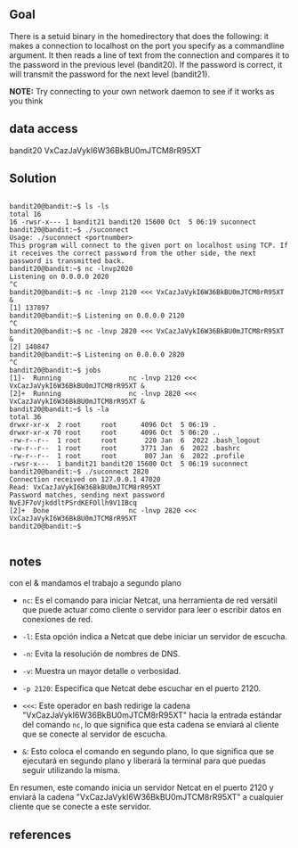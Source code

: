 
## Goal
There is a setuid binary in the homedirectory that does the following: it makes a connection to localhost on the port you specify as a commandline argument. It then reads a line of text from the connection and compares it to the password in the previous level (bandit20). If the password is correct, it will transmit the password for the next level (bandit21).

**NOTE:** Try connecting to your own network daemon to see if it works as you think

## data access
bandit20
VxCazJaVykI6W36BkBU0mJTCM8rR95XT


## Solution

```

bandit20@bandit:~$ ls -ls
total 16
16 -rwsr-x--- 1 bandit21 bandit20 15600 Oct  5 06:19 suconnect
bandit20@bandit:~$ ./suconnect
Usage: ./suconnect <portnumber>
This program will connect to the given port on localhost using TCP. If it receives the correct password from the other side, the next password is transmitted back.
bandit20@bandit:~$ nc -lnvp2020
Listening on 0.0.0.0 2020
^C
bandit20@bandit:~$ nc -lnvp 2120 <<< VxCazJaVykI6W36BkBU0mJTCM8rR95XT &
[1] 137897
bandit20@bandit:~$ Listening on 0.0.0.0 2120
^C
bandit20@bandit:~$ nc -lnvp 2820 <<< VxCazJaVykI6W36BkBU0mJTCM8rR95XT &
[2] 140847
bandit20@bandit:~$ Listening on 0.0.0.0 2820
^C
bandit20@bandit:~$ jobs
[1]-  Running                 nc -lnvp 2120 <<< VxCazJaVykI6W36BkBU0mJTCM8rR95XT &
[2]+  Running                 nc -lnvp 2820 <<< VxCazJaVykI6W36BkBU0mJTCM8rR95XT &
bandit20@bandit:~$ ls -la
total 36
drwxr-xr-x  2 root     root      4096 Oct  5 06:19 .
drwxr-xr-x 70 root     root      4096 Oct  5 06:20 ..
-rw-r--r--  1 root     root       220 Jan  6  2022 .bash_logout
-rw-r--r--  1 root     root      3771 Jan  6  2022 .bashrc
-rw-r--r--  1 root     root       807 Jan  6  2022 .profile
-rwsr-x---  1 bandit21 bandit20 15600 Oct  5 06:19 suconnect
bandit20@bandit:~$ ./suconnect 2820
Connection received on 127.0.0.1 47020
Read: VxCazJaVykI6W36BkBU0mJTCM8rR95XT
Password matches, sending next password
NvEJF7oVjkddltPSrdKEFOllh9V1IBcq
[2]+  Done                    nc -lnvp 2820 <<< VxCazJaVykI6W36BkBU0mJTCM8rR95XT
bandit20@bandit:~$


```

## notes


con el & mandamos el trabajo a segundo plano

- `nc`: Es el comando para iniciar Netcat, una herramienta de red versátil que puede actuar como cliente o servidor para leer o escribir datos en conexiones de red.
    
- `-l`: Esta opción indica a Netcat que debe iniciar un servidor de escucha.
    
- `-n`: Evita la resolución de nombres de DNS.
    
- `-v`: Muestra un mayor detalle o verbosidad.
    
- `-p 2120`: Especifica que Netcat debe escuchar en el puerto 2120.
    
- `<<<`: Este operador en bash redirige la cadena "VxCazJaVykI6W36BkBU0mJTCM8rR95XT" hacia la entrada estándar del comando `nc`, lo que significa que esta cadena se enviará al cliente que se conecte al servidor de escucha.
    
- `&`: Esto coloca el comando en segundo plano, lo que significa que se ejecutará en segundo plano y liberará la terminal para que puedas seguir utilizando la misma.
    

En resumen, este comando inicia un servidor Netcat en el puerto 2120 y enviará la cadena "VxCazJaVykI6W36BkBU0mJTCM8rR95XT" a cualquier cliente que se conecte a este servidor.
## references


